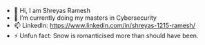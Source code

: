 - 👋 Hi, I am Shreyas Ramesh
- 🌱 I’m currently doing my masters in Cybersecurity 
- 📫 LinkedIn: https://www.linkedin.com/in/shreyas-1215-ramesh/
- ⚡ Unfun fact: Snow is romanticised more than should have been.

<!---
shrey-ram/shrey-ram is a ✨ special ✨ repository because its `README.md` (this file) appears on your GitHub profile.
You can click the Preview link to take a look at your changes.
--->
